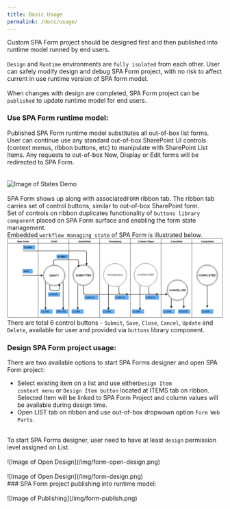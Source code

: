 ```yaml
---
title: Basic Usage
permalink: /docs/usage/
---
```


Custom SPA Form project should be designed first and then published into runtime model runned by end users.
<br/> 
<br/>
<code>Design</code> and <code>Runtime</code> environments are <code>fully isolated</code> from each other. 
User can safely modify design and debug SPA Form project, with no risk to affect current in use runtime version of SPA form model.
<br/> 
<br/>
When changes with design are completed, SPA Form project can be <code>published</code> to update runtime model for end users. 

### Use SPA Form runtime model:
Published SPA Form runtime model substitutes all out-of-box list forms.
<br/> 
User can continue use any standard out-of-box SharePoint UI controls (context menus, ribbon buttons, etc) to manipulate with SharePoint List Items.
Any requests to out-of-box New, Display or Edit forms will be redirected to SPA Form.  
<br/> 
<br/>
![Image of States Demo](/img/form-states-demo.gif)
<br/> 
<br/>
SPA Form shows up along with associated<code>FORM</code> ribbon tab. The ribbon tab carries set of control buttons, similar to out-of-box SharePoint form. 
<br/>
Set of controls on ribbon duplicates functionality of <code>buttons library component</code> placed on SPA Form surface and enabling the form state management.
<br/>
Embedded <code>workflow managing state</code> of SPA Form is illustrated below. 
<br/>
![Image of State Machine](/img/form-statemachine.png)
<br/>
There are total 6 control buttons - <code>Submit</code>, <code>Save</code>, <code>Close</code>, <code>Cancel</code>, <code>Update</code> and <code>Delete</code>, available for user and provided via <code>buttons</code> library component.   

### Design SPA Form project usage:
There are two available options to start SPA Forms designer and open SPA Form project:
* Select existing item on a list and use either<code>Design Item context menu</code> or <code>Design Item button</code> located at ITEMS tab on ribbon. Selected Item will be linked to SPA Form Project and column values will be available during design time. 
* Open LIST tab on ribbon and use out-of-box dropwown option <code>Form Web Parts</code>.
<br/>
To start SPA Forms designer, user need to have at least <code>design</code> permission level assigned on List.  
<br/> 
<br/>
![Image of Open Design](/img/form-open-design.png)
<br/> 
<br/>
![Image of Open Design](/img/form-design.png)
<br/>
### SPA Form project publishing into runtime model:
<br/> 
<br/>
![Image of Publishing](/img/form-publish.png)

